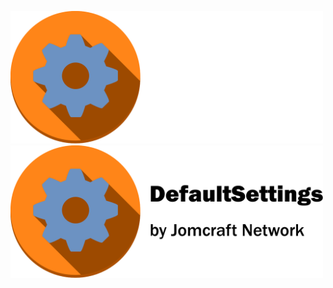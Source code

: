 <img src="https://raw.githubusercontent.com/PT400C/TestDoc/main/logo-dark.svg?sanitize=true#gh-dark-mode-only" alt="DefaultSettings Logo" width="500px"><img src="https://raw.githubusercontent.com/PT400C/TestDoc/main/logo.svg?sanitize=true#gh-light-mode-only" alt="DefaultSettings Logo" width="500px">
